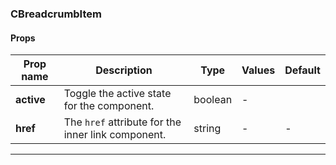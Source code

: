 ### CBreadcrumbItem

#### Props

| Prop name  | Description                                        | Type    | Values | Default |
| ---------- | -------------------------------------------------- | ------- | ------ | ------- |
| **active** | Toggle the active state for the component.         | boolean | -      |         |
| **href**   | The `href` attribute for the inner link component. | string  | -      | -       |

---
